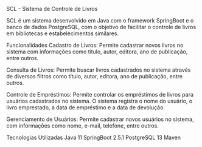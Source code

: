 SCL - Sistema de Controle de Livros


SCL é um sistema desenvolvido em Java com o framework SpringBoot e o banco de dados PostgreSQL, com o objetivo de facilitar o controle de livros em bibliotecas e estabelecimentos similares.

Funcionalidades
Cadastro de Livros: Permite cadastrar novos livros no sistema com informações como título, autor, editora, ano de publicação, entre outros.

Consulta de Livros: Permite buscar livros cadastrados no sistema através de diversos filtros como título, autor, editora, ano de publicação, entre outros.

Controle de Empréstimos: Permite controlar os empréstimos de livros para usuários cadastrados no sistema. O sistema registra o nome do usuário, o livro emprestado, a data de empréstimo e a data de devolução.

Gerenciamento de Usuários: Permite cadastrar novos usuários no sistema, com informações como nome, e-mail, telefone, entre outros.

Tecnologias Utilizadas
Java 11
SpringBoot 2.5.1
PostgreSQL 13
Maven
